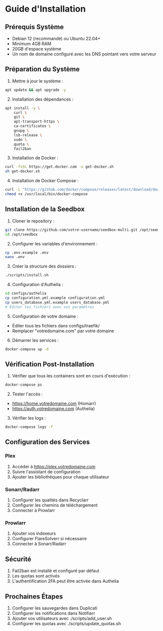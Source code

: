 # Guide d'Installation

## Prérequis Système
- Debian 12 (recommandé) ou Ubuntu 22.04+
- Minimum 4GB RAM
- 20GB d'espace système
- Un nom de domaine configuré avec les DNS pointant vers votre serveur

## Préparation du Système

1. Mettre à jour le système :
```bash
apt update && apt upgrade -y
```

2. Installation des dépendances :
```bash
apt install -y \
    curl \
    git \
    apt-transport-https \
    ca-certificates \
    gnupg \
    lsb-release \
    sudo \
    quota \
    fail2ban
```

3. Installation de Docker :
```bash
curl -fsSL https://get.docker.com -o get-docker.sh
sh get-docker.sh
```

4. Installation de Docker Compose :
```bash
curl -L "https://github.com/docker/compose/releases/latest/download/docker-compose-$(uname -s)-$(uname -m)" -o /usr/local/bin/docker-compose
chmod +x /usr/local/bin/docker-compose
```

## Installation de la Seedbox

1. Cloner le repository :
```bash
git clone https://github.com/votre-username/seedbox-multi.git /opt/seedbox
cd /opt/seedbox
```

2. Configurer les variables d'environnement :
```bash
cp .env.example .env
nano .env
```

3. Créer la structure des dossiers :
```bash
./scripts/install.sh
```

4. Configuration d'Authelia :
```bash
cd configs/authelia
cp configuration.yml.example configuration.yml
cp users_database.yml.example users_database.yml
# Éditer les fichiers avec vos paramètres
```

5. Configuration de votre domaine :
- Éditer tous les fichiers dans configs/traefik/
- Remplacer "votredomaine.com" par votre domaine

6. Démarrer les services :
```bash
docker-compose up -d
```

## Vérification Post-Installation

1. Vérifier que tous les containers sont en cours d'exécution :
```bash
docker-compose ps
```

2. Tester l'accès :
- https://home.votredomaine.com (Homarr)
- https://auth.votredomaine.com (Authelia)

3. Vérifier les logs :
```bash
docker-compose logs -f
```

## Configuration des Services

### Plex
1. Accéder à https://plex.votredomaine.com
2. Suivre l'assistant de configuration
3. Ajouter les bibliothèques pour chaque utilisateur

### Sonarr/Radarr
1. Configurer les qualités dans Recyclarr
2. Configurer les chemins de téléchargement
3. Connecter à Prowlarr

### Prowlarr
1. Ajouter vos indexeurs
2. Configurer FlareSolverr si nécessaire
3. Connecter à Sonarr/Radarr

## Sécurité

1. Fail2ban est installé et configuré par défaut
2. Les quotas sont activés
3. L'authentification 2FA peut être activée dans Authelia

## Prochaines Étapes

1. Configurer les sauvegardes dans Duplicati
2. Configurer les notifications dans Notifiarr
3. Ajouter vos utilisateurs avec ./scripts/add_user.sh
4. Configurer les quotas avec ./scripts/update_quotas.sh
